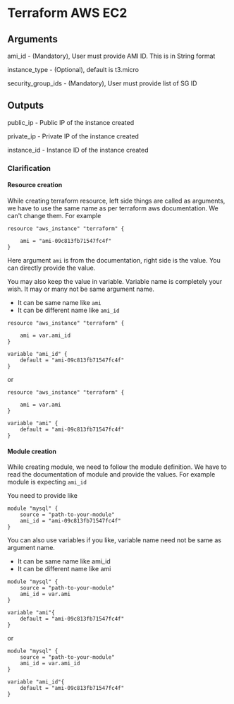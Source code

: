 # Terraform AWS EC2

## Arguments

ami_id - (Mandatory), User must provide AMI ID. This is in String format

instance_type - (Optional), default is t3.micro

security_group_ids - (Mandatory), User must provide list of SG ID

## Outputs

public_ip - Public IP of the instance created

private_ip - Private IP of the instance created

instance_id - Instance ID of the instance created

### Clarification

#### Resource creation

While creating terraform resource, left side things are called as arguments, we have to use the same name as per terraform aws documentation. We can't change them. For example
```
resource "aws_instance" "terraform" {

    ami = "ami-09c813fb71547fc4f"
}
```
Here argument `ami` is from the documentation, right side is the value. You can directly provide the value.

You may also keep the value in variable. Variable name is completely your wish. It may or many not be same argument name.
* It can be same name like `ami`
* It can be different name like `ami_id`

```
resource "aws_instance" "terraform" {

    ami = var.ami_id
}

variable "ami_id" {
    default = "ami-09c813fb71547fc4f"
}
```

or

```
resource "aws_instance" "terraform" {

    ami = var.ami
}

variable "ami" {
    default = "ami-09c813fb71547fc4f"
}
```

#### Module creation

While creating module, we need to follow the module definition. We have to read the documentation of module and provide the values. For example module is expecting `ami_id`

You need to provide like

```
module "mysql" {
    source = "path-to-your-module"
    ami_id = "ami-09c813fb71547fc4f"
}
```

You can also use variables if you like, variable name need not be same as argument name.
* It can be same name like ami_id
* It can be different name like ami

```
module "mysql" {
    source = "path-to-your-module"
    ami_id = var.ami
}

variable "ami"{
    default = "ami-09c813fb71547fc4f"
}
```

or

```
module "mysql" {
    source = "path-to-your-module"
    ami_id = var.ami_id
}

variable "ami_id"{
    default = "ami-09c813fb71547fc4f"
}
```
